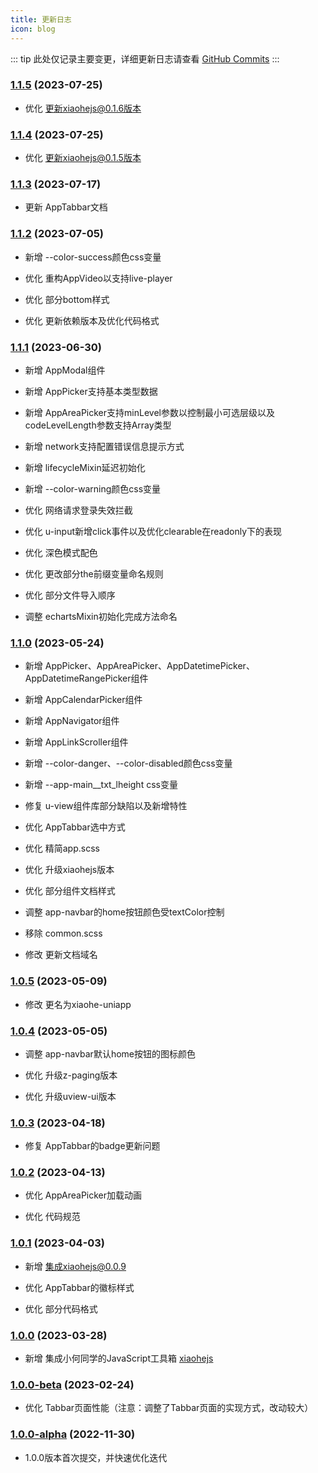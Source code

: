 ```yaml
---
title: 更新日志
icon: blog
---
```


::: tip
此处仅记录主要变更，详细更新日志请查看 [GitHub Commits](https://github.com/xiaohe0601/xiaohe-uniapp/commits/main)
:::

### [1.1.5](https://github.com/xiaohe0601/xiaohe-uniapp/releases/tag/1.1.5) (2023-07-25)

- 优化 更新xiaohejs@0.1.6版本

### [1.1.4](https://github.com/xiaohe0601/xiaohe-uniapp/releases/tag/1.1.4) (2023-07-25)

- 优化 更新xiaohejs@0.1.5版本

### [1.1.3](https://github.com/xiaohe0601/xiaohe-uniapp/releases/tag/1.1.3) (2023-07-17)

- 更新 AppTabbar文档

### [1.1.2](https://github.com/xiaohe0601/xiaohe-uniapp/releases/tag/1.1.2) (2023-07-05)

- 新增 --color-success颜色css变量

- 优化 重构AppVideo以支持live-player

- 优化 部分bottom样式

- 优化 更新依赖版本及优化代码格式

### [1.1.1](https://github.com/xiaohe0601/xiaohe-uniapp/releases/tag/1.1.1) (2023-06-30)

- 新增 AppModal组件

- 新增 AppPicker支持基本类型数据

- 新增 AppAreaPicker支持minLevel参数以控制最小可选层级以及codeLevelLength参数支持Array类型

- 新增 network支持配置错误信息提示方式

- 新增 lifecycleMixin延迟初始化

- 新增 --color-warning颜色css变量

- 优化 网络请求登录失效拦截

- 优化 u-input新增click事件以及优化clearable在readonly下的表现

- 优化 深色模式配色

- 优化 更改部分the前缀变量命名规则

- 优化 部分文件导入顺序

- 调整 echartsMixin初始化完成方法命名

### [1.1.0](https://github.com/xiaohe0601/xiaohe-uniapp/releases/tag/1.1.0) (2023-05-24)

- 新增 AppPicker、AppAreaPicker、AppDatetimePicker、AppDatetimeRangePicker组件

- 新增 AppCalendarPicker组件

- 新增 AppNavigator组件

- 新增 AppLinkScroller组件

- 新增 --color-danger、--color-disabled颜色css变量

- 新增 --app-main__txt_lheight css变量

- 修复 u-view组件库部分缺陷以及新增特性

- 优化 AppTabbar选中方式

- 优化 精简app.scss

- 优化 升级xiaohejs版本

- 优化 部分组件文档样式

- 调整 app-navbar的home按钮颜色受textColor控制

- 移除 common.scss

- 修改 更新文档域名

### [1.0.5](https://github.com/xiaohe0601/xiaohe-uniapp/releases/tag/1.0.5) (2023-05-09)

- 修改 更名为xiaohe-uniapp

### [1.0.4](https://github.com/xiaohe0601/xiaohe-uniapp/releases/tag/1.0.4) (2023-05-05)

- 调整 app-navbar默认home按钮的图标颜色

- 优化 升级z-paging版本

- 优化 升级uview-ui版本

### [1.0.3](https://github.com/xiaohe0601/xiaohe-uniapp/releases/tag/1.0.3) (2023-04-18)

- 修复 AppTabbar的badge更新问题

### [1.0.2](https://github.com/xiaohe0601/xiaohe-uniapp/releases/tag/1.0.2) (2023-04-13)

- 优化 AppAreaPicker加载动画

- 优化 代码规范

### [1.0.1](https://github.com/xiaohe0601/xiaohe-uniapp/releases/tag/1.0.1) (2023-04-03)

- 新增 集成xiaohejs@0.0.9

- 优化 AppTabbar的徽标样式

- 优化 部分代码格式

### [1.0.0](https://github.com/xiaohe0601/xiaohe-uniapp/releases/tag/1.0.0) (2023-03-28)

- 新增 集成小何同学的JavaScript工具箱 [xiaohejs](https://github.com/xiaohe0601/xiaohejs)

### [1.0.0-beta](https://github.com/xiaohe0601/xiaohe-uniapp) (2023-02-24)

- 优化 Tabbar页面性能（注意：调整了Tabbar页面的实现方式，改动较大）

### [1.0.0-alpha](https://github.com/xiaohe0601/xiaohe-uniapp) (2022-11-30)

- 1.0.0版本首次提交，并快速优化迭代